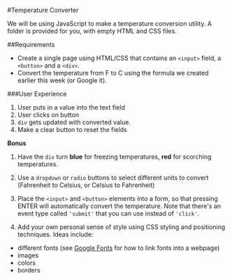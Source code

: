 #Temperature Converter

We will be using JavaScript to make a temperature conversion utility. A folder is provided for you, with empty HTML and CSS files.

##Requirements
* Create a single page using HTML/CSS that contains an `<input>` field, a `<button>` and a `<div>`.
* Convert the temperature from F to C using the formula we created earlier this week (or Google it).

###User Experience

1. User puts in a value into the text field
2. User clicks on button
3. `div` gets updated with converted value.
4. Make a clear button to reset the fields

**Bonus**

1. Have the `div` turn **blue** for freezing temperatures, **red** for scorching temperatures.

2. Use a `dropdown` or `radio` buttons to select different units to convert (Fahrenheit to Celsius, or Celsius to Fahrenheit)

3. Place the `<input>` and `<button>` elements into a form, so that pressing ENTER will automatically convert the temperature. Note that there's an event type called `'submit'` that you can use instead of `'click'`.

4. Add your own personal sense of style using CSS styling and positioning techniques. Ideas include:
  * different fonts (see [Google Fonts](https://developers.google.com/fonts/docs/getting_started) for how to link fonts into a webpage)
  * images
  * colors
  * borders